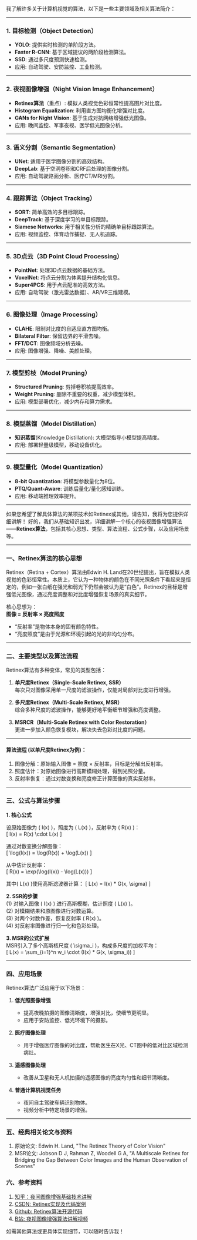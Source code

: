 我了解许多关于计算机视觉的算法，以下是一些主要领域及相关算法简介：

---

### **1. 目标检测（Object Detection）**
- **YOLO**: 提供实时检测的单阶段方法。
- **Faster R-CNN**: 基于区域提议的两阶段检测算法。
- **SSD**: 通过多尺度预测快速检测。
- 应用: 自动驾驶、安防监控、工业检测。

---

### **2. 夜视图像增强（Night Vision Image Enhancement）**
- **Retinex算法**（重点）: 模拟人类视觉色彩恒常性提高图片对比度。
- **Histogram Equalization**: 利用直方图均衡化增强对比度。
- **GANs for Night Vision**: 基于生成对抗网络增强低光图像。
- 应用: 晚间监控、军事夜视、医学低光图像分析。

---

### **3. 语义分割（Semantic Segmentation）**
- **UNet**: 适用于医学图像分割的高效结构。
- **DeepLab**: 基于空洞卷积和CRF后处理的图像分割。
- 应用: 自动驾驶路面分析、医疗CT/MRI分割。

---

### **4. 跟踪算法（Object Tracking）**
- **SORT**: 简单高效的多目标跟踪。
- **DeepTrack**: 基于深度学习的单目标跟踪。
- **Siamese Networks**: 用于相关性分析的精确单目标跟踪算法。
- 应用: 视频监控、体育动作捕捉、无人机追踪。

---

### **5. 3D点云（3D Point Cloud Processing）**
- **PointNet**: 处理3D点云数据的基础方法。
- **VoxelNet**: 将点云分割为体素提升结构化信息。
- **Super4PCS**: 用于点云配准的高效方法。
- 应用: 自动驾驶（激光雷达数据）、AR/VR三维建模。

---

### **6. 图像处理（Image Processing）**
- **CLAHE**: 限制对比度的自适应直方图均衡。
- **Bilateral Filter**: 保留边界的平滑去噪。
- **FFT/DCT**: 图像频域分析去噪。
- 应用: 图像增强、降噪、美颜处理。

---

### **7. 模型剪枝（Model Pruning）**
- **Structured Pruning**: 剪掉卷积核提高效率。
- **Weight Pruning**: 删除不重要的权重，减少模型体积。
- 应用: 模型部署优化，减少内存和算力需求。

---

### **8. 模型蒸馏（Model Distillation）**
- **知识蒸馏**(Knowledge Distillation): 大模型指导小模型提高精度。
- 应用: 部署轻量级模型，移动设备优化。

---

### **9. 模型量化（Model Quantization）**
- **8-bit Quantization**: 将模型参数量化为8位。
- **PTQ/Quant-Aware**: 训练后量化/量化感知训练。
- 应用: 移动端推理效率提升。

---

如果您希望了解具体算法的某项技术如Retinex或其他，请告知，我将为您提供详细讲解！
好的，我们从基础知识出发，详细讲解一个核心的夜视图像增强算法——**Retinex算法**，包括其核心思想、类型、算法流程、公式步骤，以及应用场景等。

---

### **一、Retinex算法的核心思想**
Retinex（Retina + Cortex）算法由Edwin H. Land在20世纪提出，旨在模拟人类视觉的色彩恒常性。本质上，它认为一种物体的颜色在不同光照条件下看起来是恒定的，例如一张白纸在强光和弱光下仍然会被认为是“白色”。Retinex的目标是增强低光图像，通过亮度调整和对比度增强恢复场景的真实细节。
  
核心思想为：  
**图像 = 反射率 × 亮度照度**  
- “反射率”是物体本身的固有颜色特性。
- “亮度照度”是由于光源和环境引起的光的非均匀分布。  

---

### **二、主要类型以及算法流程**
Retinex算法有多种变体，常见的类型包括：  
1. **单尺度Retinex（Single-Scale Retinex, SSR）**  
   每次只对图像采用单一尺度的滤波操作，仅能对局部对比度进行增强。  

2. **多尺度Retinex（Multi-Scale Retinex, MSR）**  
   综合多种尺度的滤波操作，能够更好地平衡细节增强和亮度调整。  

3. **MSRCR（Multi-Scale Retinex with Color Restoration）**  
   更进一步加入颜色恢复模块，解决失去色彩对比度的问题。  

---

#### **算法流程** (以单尺度Retinex为例)：  
1. 图像分解：原始输入图像 = 照度 × 反射率，目标是分解出反射率。  
2. 照度估计：对原始图像进行高斯模糊处理，得到光照分量。  
3. 反射率恢复：通过对数变换和亮度修正计算图像的真实反射率。  

---

### **三、公式与算法步骤**  
**1. 核心公式**  

设原始图像为 \( I(x) \)，照度为 \( L(x) \)，反射率为 \( R(x) \)：  
\[ I(x) = R(x) \cdot L(x) \]  

通过对数变换分解图像：  
\[ \log(I(x)) = \log(R(x)) + \log(L(x)) \]  

从中估计反射率：  
\[ R(x) = \exp(\log(I(x)) - \log(L(x))) \]  

其中\( L(x) \)使用高斯滤波器计算：
\[ L(x) = I(x) * G(x, \sigma) \]  

**2. SSR的步骤**  
(1) 对输入图像 \( I(x) \) 进行高斯模糊，估计照度 \( L(x) \)。  
(2) 对模糊结果和原图像进行对数运算。  
(3) 对两个对数作差，恢复反射率 \( R(x) \)。  
(4) 对反射率图像进行归一化和色彩处理。  

**3. MSR的公式扩展**  
MSR引入了多个高斯核尺度 \( \sigma_i \)，构成多尺度的加权平均：  
\[ L(x) = \sum_{i=1}^n w_i \cdot (I(x) * G(x, \sigma_i)) \]  

---

### **四、应用场景**
Retinex算法广泛应用于以下场景：  
1. **低光照图像增强**  
   - 提高夜晚拍摄的图像清晰度，增强对比，使细节更明显。  
   - 应用于安防监控、低光环境下的摄影。  

2. **医疗图像处理**  
   - 用于增强医疗图像的对比度，帮助医生在X光、CT图中的低对比区域检测病灶。

3. **遥感图像处理**  
   - 改善从卫星和无人机拍摄的遥感图像的亮度均匀性和细节清晰度。  

4. **普通计算机视觉任务**  
   - 夜间自主驾驶车辆识别物体。  
   - 视频分析中特定场景的增强。

---

### **五、经典相关论文与资料**
1. 原始论文: Edwin H. Land, "The Retinex Theory of Color Vision"  
2. MSR论文: Jobson D J, Rahman Z, Woodell G A, "A Multiscale Retinex for Bridging the Gap Between Color Images and the Human Observation of Scenes"  

### **六、参考资料**
1. [知乎：夜间图像增强基础技术讲解](https://zhuanlan.zhihu.com)
2. [CSDN: Retinex实现及代码案例](https://www.csdn.net)
3. [Github: Retinex算法开源代码](https://github.com)
4. [B站: 夜视图像增强算法讲解视频](https://www.bilibili.com)

如需其他算法或更具体实现细节，可以随时告诉我！
